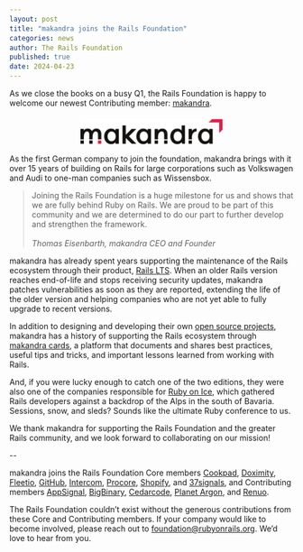 ```yaml
---
layout: post
title: "makandra joins the Rails Foundation"
categories: news
author: The Rails Foundation
published: true
date: 2024-04-23
---
```


As we close the books on a busy Q1, the Rails Foundation is happy to welcome our newest Contributing member: <a href=”https://makandra.de/”>makandra</a>.

<p style="text-align: center; margin-top: 20px"><img src="/assets/images/logo-makandra.svg" style="width: 50%"></p>

As the first German company to join the foundation, makandra brings with it over 15 years of building on Rails for large corporations such as Volkswagen and Audi to one-man companies such as Wissensbox.

>Joining the Rails Foundation is a huge milestone for us and shows that we are fully behind Ruby on Rails. We are proud to be part of this community and we are determined to do our part to further develop and strengthen the framework.
><br><br>*Thomas Eisenbarth, makandra CEO and Founder*

makandra has already spent years supporting the maintenance of the Rails ecosystem through their product, <a href=”https://railslts.com/”>Rails LTS</a>. When an older Rails version reaches end-of-life and stops receiving security updates, makandra patches vulnerabilities as soon as they are reported, extending the life of the older version and helping companies who are not yet able to fully upgrade to recent versions. 

In addition to designing and developing their own <a href=”https://github.com/makandra”>open source projects</a>, makandra has a history of supporting the Rails ecosystem through <a href=”https://makandracards.com/makandra”>makandra cards</a>, a platform that documents and shares best practices, useful tips and tricks, and important lessons learned from working with Rails.

And, if you were lucky enough to catch one of the two editions, they were also one of the companies responsible for <a href=”https://rubyonice.com/”>Ruby on Ice</a>, which gathered Rails developers against a backdrop of the Alps in the south of Bavaria. Sessions, snow, and sleds? Sounds like the ultimate Ruby conference to us. 

We thank makandra for supporting the Rails Foundation and the greater Rails community, and we look forward to collaborating on our mission!

--

makandra joins the Rails Foundation Core members <a href="https://cookpad.com/">Cookpad</a>, <a href="https://www.doximity.com/">Doximity</a>, <a href="https://www.fleetio.com/">Fleetio</a>, <a href="https://github.com/">GitHub</a>, <a href="https://www.intercom.com/">Intercom</a>, <a href="https://www.procore.com/">Procore</a>, <a href="https://www.shopify.com/">Shopify</a>, and <a href="https://37signals.com/">37signals</a>, and Contributing members <a href="https://www.appsignal.com/">AppSignal</a>, <a href="https://www.bigbinary.com/">BigBinary</a>, <a href="https://www.cedarcode.com/">Cedarcode</a>, <a href="https://www.planetargon.com/">Planet Argon</a>, and <a href="https://www.renuo.ch/">Renuo</a>.

The Rails Foundation couldn’t exist without the generous contributions from these Core and Contributing members. If your company would like to become involved, please reach out to <a href="mailto:foundation@rubyonrails.org">foundation@rubyonrails.org</a>. We’d love to hear from you.
